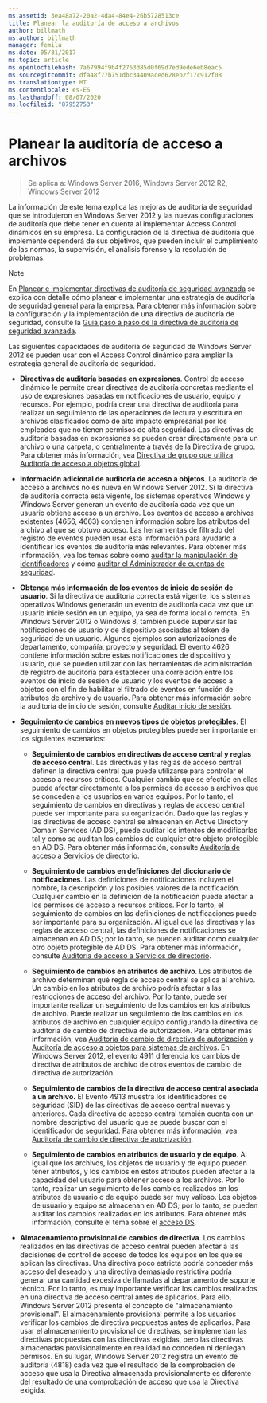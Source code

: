 ```yaml
---
ms.assetid: 3ea48a72-20a2-4da4-84e4-26b5728513ce
title: Planear la auditoría de acceso a archivos
author: billmath
ms.author: billmath
manager: femila
ms.date: 05/31/2017
ms.topic: article
ms.openlocfilehash: 7a67994f9b4f2753d85d0f69d7ed9ede6eb8eac5
ms.sourcegitcommit: dfa48f77b751dbc34409aced628eb2f17c912f08
ms.translationtype: MT
ms.contentlocale: es-ES
ms.lasthandoff: 08/07/2020
ms.locfileid: "87952753"
---
```

# <a name="plan-for-file-access-auditing"></a>Planear la auditoría de acceso a archivos

>Se aplica a: Windows Server 2016, Windows Server 2012 R2, Windows Server 2012

La información de este tema explica las mejoras de auditoría de seguridad que se introdujeron en Windows Server 2012 y las nuevas configuraciones de auditoría que debe tener en cuenta al implementar Access Control dinámicos en su empresa. La configuración de la directiva de auditoría que implemente dependerá de sus objetivos, que pueden incluir el cumplimiento de las normas, la supervisión, el análisis forense y la resolución de problemas.

> [!NOTE]
> En [Planear e implementar directivas de auditoría de seguridad avanzada](https://go.microsoft.com/fwlink/?LinkID=191139) se explica con detalle cómo planear e implementar una estrategia de auditoría de seguridad general para la empresa. Para obtener más información sobre la configuración y la implementación de una directiva de auditoría de seguridad, consulte la [Guía paso a paso de la directiva de auditoría de seguridad avanzada](https://go.microsoft.com/fwlink/?LinkID=191141).

Las siguientes capacidades de auditoría de seguridad de Windows Server 2012 se pueden usar con el Access Control dinámico para ampliar la estrategia general de auditoría de seguridad.

-   **Directivas de auditoría basadas en expresiones**. Control de acceso dinámico le permite crear directivas de auditoría concretas mediante el uso de expresiones basadas en notificaciones de usuario, equipo y recursos. Por ejemplo, podría crear una directiva de auditoría para realizar un seguimiento de las operaciones de lectura y escritura en archivos clasificados como de alto impacto empresarial por los empleados que no tienen permisos de alta seguridad. Las directivas de auditoría basadas en expresiones se pueden crear directamente para un archivo o una carpeta, o centralmente a través de la Directiva de grupo. Para obtener más información, vea [Directiva de grupo que utiliza Auditoría de acceso a objetos global](https://go.microsoft.com/fwlink/?LinkId=241498).

-   **Información adicional de auditoría de acceso a objetos**. La auditoría de acceso a archivos no es nueva en Windows Server 2012. Si la directiva de auditoría correcta está vigente, los sistemas operativos Windows y Windows Server generan un evento de auditoría cada vez que un usuario obtiene acceso a un archivo. Los eventos de acceso a archivos existentes (4656, 4663) contienen información sobre los atributos del archivo al que se obtuvo acceso. Las herramientas de filtrado del registro de eventos pueden usar esta información para ayudarlo a identificar los eventos de auditoría más relevantes. Para obtener más información, vea los temas sobre cómo [auditar la manipulación de identificadores](/previous-versions/windows/it-pro/windows-server-2008-R2-and-2008/dd772626(v=ws.10)) y cómo [auditar el Administrador de cuentas de seguridad](https://go.microsoft.com/fwlink/?LinkId=241501).

-   **Obtenga más información de los eventos de inicio de sesión de usuario**. Si la directiva de auditoría correcta está vigente, los sistemas operativos Windows generarán un evento de auditoría cada vez que un usuario inicie sesión en un equipo, ya sea de forma local o remota. En Windows Server 2012 o Windows 8, también puede supervisar las notificaciones de usuario y de dispositivo asociadas al token de seguridad de un usuario. Algunos ejemplos son autorizaciones de departamento, compañía, proyecto y seguridad. El evento 4626 contiene información sobre estas notificaciones de dispositivo y usuario, que se pueden utilizar con las herramientas de administración de registro de auditoría para establecer una correlación entre los eventos de inicio de sesión de usuario y los eventos de acceso a objetos con el fin de habilitar el filtrado de eventos en función de atributos de archivo y de usuario. Para obtener más información sobre la auditoría de inicio de sesión, consulte [Auditar inicio de sesión](https://go.microsoft.com/fwlink/?LinkId=241502).

-   **Seguimiento de cambios en nuevos tipos de objetos protegibles**. El seguimiento de cambios en objetos protegibles puede ser importante en los siguientes escenarios:

    -   **Seguimiento de cambios en directivas de acceso central y reglas de acceso central**. Las directivas y las reglas de acceso central definen la directiva central que puede utilizarse para controlar el acceso a recursos críticos. Cualquier cambio que se efectúe en ellas puede afectar directamente a los permisos de acceso a archivos que se conceden a los usuarios en varios equipos. Por lo tanto, el seguimiento de cambios en directivas y reglas de acceso central puede ser importante para su organización. Dado que las reglas y las directivas de acceso central se almacenan en Active Directory Domain Services (AD DS), puede auditar los intentos de modificarlas tal y como se auditan los cambios de cualquier otro objeto protegible en AD DS. Para obtener más información, consulte [Auditoría de acceso a Servicios de directorio](/previous-versions/windows/it-pro/windows-server-2008-R2-and-2008/dd941618(v=ws.10)).

    -   **Seguimiento de cambios en definiciones del diccionario de notificaciones**. Las definiciones de notificaciones incluyen el nombre, la descripción y los posibles valores de la notificación. Cualquier cambio en la definición de la notificación puede afectar a los permisos de acceso a recursos críticos. Por lo tanto, el seguimiento de cambios en las definiciones de notificaciones puede ser importante para su organización. Al igual que las directivas y las reglas de acceso central, las definiciones de notificaciones se almacenan en AD DS; por lo tanto, se pueden auditar como cualquier otro objeto protegible de AD DS. Para obtener más información, consulte [Auditoría de acceso a Servicios de directorio](/previous-versions/windows/it-pro/windows-server-2008-R2-and-2008/dd941618(v=ws.10)).

    -   **Seguimiento de cambios en atributos de archivo**. Los atributos de archivo determinan qué regla de acceso central se aplica al archivo. Un cambio en los atributos de archivo podría afectar a las restricciones de acceso del archivo. Por lo tanto, puede ser importante realizar un seguimiento de los cambios en los atributos de archivo. Puede realizar un seguimiento de los cambios en los atributos de archivo en cualquier equipo configurando la directiva de auditoría de cambio de directiva de autorización. Para obtener más información, vea [Auditoría de cambio de directiva de autorización](https://go.microsoft.com/fwlink/?LinkId=241504) y [Auditoría de acceso a objetos para sistemas de archivos](https://go.microsoft.com/fwlink/?LinkId=241505). En Windows Server 2012, el evento 4911 diferencia los cambios de directiva de atributos de archivo de otros eventos de cambio de directiva de autorización.

    -   **Seguimiento de cambios de la directiva de acceso central asociada a un archivo.** El Evento 4913 muestra los identificadores de seguridad (SID) de las directivas de acceso central nuevas y anteriores. Cada directiva de acceso central también cuenta con un nombre descriptivo del usuario que se puede buscar con el identificador de seguridad. Para obtener más información, vea [Auditoría de cambio de directiva de autorización](https://go.microsoft.com/fwlink/?LinkId=241504).

    -   **Seguimiento de cambios en atributos de usuario y de equipo**. Al igual que los archivos, los objetos de usuario y de equipo pueden tener atributos, y los cambios en estos atributos pueden afectar a la capacidad del usuario para obtener acceso a los archivos. Por lo tanto, realizar un seguimiento de los cambios realizados en los atributos de usuario o de equipo puede ser muy valioso. Los objetos de usuario y equipo se almacenan en AD DS; por lo tanto, se pueden auditar los cambios realizados en los atributos. Para obtener más información, consulte el tema sobre el [acceso DS](https://go.microsoft.com/fwlink/?LinkId=241508).

-   **Almacenamiento provisional de cambios de directiva**. Los cambios realizados en las directivas de acceso central pueden afectar a las decisiones de control de acceso de todos los equipos en los que se aplican las directivas. Una directiva poco estricta podría conceder más acceso del deseado y una directiva demasiado restrictiva podría generar una cantidad excesiva de llamadas al departamento de soporte técnico. Por lo tanto, es muy importante verificar los cambios realizados en una directiva de acceso central antes de aplicarlos. Para ello, Windows Server 2012 presenta el concepto de "almacenamiento provisional". El almacenamiento provisional permite a los usuarios verificar los cambios de directiva propuestos antes de aplicarlos. Para usar el almacenamiento provisional de directivas, se implementan las directivas propuestas con las directivas exigidas, pero las directivas almacenadas provisionalmente en realidad no conceden ni deniegan permisos. En su lugar, Windows Server 2012 registra un evento de auditoría (4818) cada vez que el resultado de la comprobación de acceso que usa la Directiva almacenada provisionalmente es diferente del resultado de una comprobación de acceso que usa la Directiva exigida.

